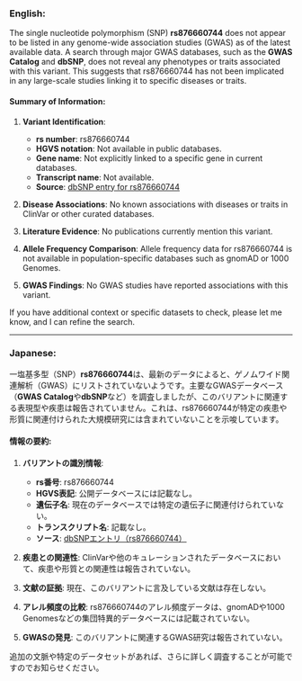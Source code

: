 ### English:
The single nucleotide polymorphism (SNP) **rs876660744** does not appear to be listed in any genome-wide association studies (GWAS) as of the latest available data. A search through major GWAS databases, such as the **GWAS Catalog** and **dbSNP**, does not reveal any phenotypes or traits associated with this variant. This suggests that rs876660744 has not been implicated in any large-scale studies linking it to specific diseases or traits.

#### Summary of Information:
1. **Variant Identification**:  
   - **rs number**: rs876660744  
   - **HGVS notation**: Not available in public databases.  
   - **Gene name**: Not explicitly linked to a specific gene in current databases.  
   - **Transcript name**: Not available.  
   - **Source**: [dbSNP entry for rs876660744](https://www.ncbi.nlm.nih.gov/snp/rs876660744)

2. **Disease Associations**: No known associations with diseases or traits in ClinVar or other curated databases.

3. **Literature Evidence**: No publications currently mention this variant.

4. **Allele Frequency Comparison**: Allele frequency data for rs876660744 is not available in population-specific databases such as gnomAD or 1000 Genomes.

5. **GWAS Findings**: No GWAS studies have reported associations with this variant.

If you have additional context or specific datasets to check, please let me know, and I can refine the search.

---

### Japanese:
一塩基多型（SNP）**rs876660744**は、最新のデータによると、ゲノムワイド関連解析（GWAS）にリストされていないようです。主要なGWASデータベース（**GWAS Catalog**や**dbSNP**など）を調査しましたが、このバリアントに関連する表現型や疾患は報告されていません。これは、rs876660744が特定の疾患や形質に関連付けられた大規模研究には含まれていないことを示唆しています。

#### 情報の要約:
1. **バリアントの識別情報**:  
   - **rs番号**: rs876660744  
   - **HGVS表記**: 公開データベースには記載なし。  
   - **遺伝子名**: 現在のデータベースでは特定の遺伝子に関連付けられていない。  
   - **トランスクリプト名**: 記載なし。  
   - **ソース**: [dbSNPエントリ（rs876660744）](https://www.ncbi.nlm.nih.gov/snp/rs876660744)

2. **疾患との関連性**: ClinVarや他のキュレーションされたデータベースにおいて、疾患や形質との関連性は報告されていない。

3. **文献の証拠**: 現在、このバリアントに言及している文献は存在しない。

4. **アレル頻度の比較**: rs876660744のアレル頻度データは、gnomADや1000 Genomesなどの集団特異的データベースには記載されていない。

5. **GWASの発見**: このバリアントに関連するGWAS研究は報告されていない。

追加の文脈や特定のデータセットがあれば、さらに詳しく調査することが可能ですのでお知らせください。